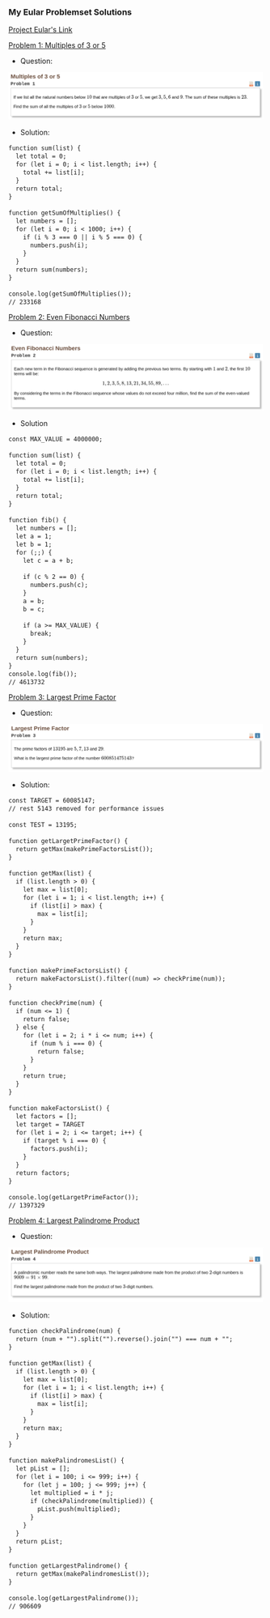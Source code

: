 ### My Eular Problemset Solutions

[Project Eular's Link](https://projecteuler.net/archives)

[Problem 1: Multiples of 3 or 5](https://projecteuler.net/problem=1)
- Question:

![Question 1](./images/1.png)

- Solution:
``` JS
function sum(list) {
  let total = 0;
  for (let i = 0; i < list.length; i++) {
    total += list[i];
  }
  return total;
}

function getSumOfMultiplies() {
  let numbers = [];
  for (let i = 0; i < 1000; i++) {
    if (i % 3 === 0 || i % 5 === 0) {
      numbers.push(i);
    }
  }
  return sum(numbers);
}

console.log(getSumOfMultiplies());
// 233168
```

[Problem 2: Even Fibonacci Numbers](https://projecteuler.net/problem=2)

- Question:

![Question 2](./images/2.png)

- Solution

``` JS
const MAX_VALUE = 4000000;

function sum(list) {
  let total = 0;
  for (let i = 0; i < list.length; i++) {
    total += list[i];
  }
  return total;
}

function fib() {
  let numbers = [];
  let a = 1;
  let b = 1;
  for (;;) {
    let c = a + b;

    if (c % 2 == 0) {
      numbers.push(c);
    }
    a = b;
    b = c;

    if (a >= MAX_VALUE) {
      break;
    }
  }
  return sum(numbers);
}
console.log(fib());
// 4613732
```

[Problem 3: Largest Prime Factor](https://projecteuler.net/problem=3)

- Question:

![Question 3](./images/3.png)

- Solution:

``` JS
const TARGET = 60085147;
// rest 5143 removed for performance issues

const TEST = 13195;

function getLargetPrimeFactor() {
  return getMax(makePrimeFactorsList());
}

function getMax(list) {
  if (list.length > 0) {
    let max = list[0];
    for (let i = 1; i < list.length; i++) {
      if (list[i] > max) {
        max = list[i];
      }
    }
    return max;
  }
}

function makePrimeFactorsList() {
  return makeFactorsList().filter((num) => checkPrime(num));
}

function checkPrime(num) {
  if (num <= 1) {
    return false;
  } else {
    for (let i = 2; i * i <= num; i++) {
      if (num % i === 0) {
        return false;
      }
    }
    return true;
  }
}

function makeFactorsList() {
  let factors = [];
  let target = TARGET
  for (let i = 2; i <= target; i++) {
    if (target % i === 0) {
      factors.push(i);
    }
  }
  return factors;
}

console.log(getLargetPrimeFactor());
// 1397329
```

[Problem 4: Largest Palindrome Product](https://projecteuler.net/problem=4)

- Question:

![Question 3](./images/4.png)

- Solution:

``` JS
function checkPalindrome(num) {
  return (num + "").split("").reverse().join("") === num + "";
}

function getMax(list) {
  if (list.length > 0) {
    let max = list[0];
    for (let i = 1; i < list.length; i++) {
      if (list[i] > max) {
        max = list[i];
      }
    }
    return max;
  }
}

function makePalindromesList() {
  let pList = [];
  for (let i = 100; i <= 999; i++) {
    for (let j = 100; j <= 999; j++) {
      let multiplied = i * j;
      if (checkPalindrome(multiplied)) {
        pList.push(multiplied);
      }
    }
  }
  return pList;
}

function getLargestPalindrome() {
  return getMax(makePalindromesList());
}

console.log(getLargestPalindrome());
// 906609
```